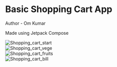 <h1>Basic Shopping Cart App</h1>
<p>Author - Om Kumar</p>
<p>Made using Jetpack Compose</p>

![Shopping_cart_start](https://github.com/OmKumarIITG/basic_shopping_cart_application/assets/144237457/3ee5bd0c-bc62-4329-8a8a-ddef42909752)
<br>
![Shopping_cart_vege](https://github.com/OmKumarIITG/basic_shopping_cart_application/assets/144237457/d5e101de-3dbf-43c2-9f79-b5d7549f647a)
<br>
![Shopping_cart_fruits](https://github.com/OmKumarIITG/basic_shopping_cart_application/assets/144237457/b0f484a7-7dc2-4110-b244-b2598bb7e822)
<br>
![Shopping_cart_bill](https://github.com/OmKumarIITG/basic_shopping_cart_application/assets/144237457/cfc00751-54ca-469f-907f-de71f9aba9a1)
